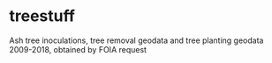 # treestuff

Ash tree inoculations, tree removal geodata and tree planting geodata 2009-2018, obtained by FOIA request
